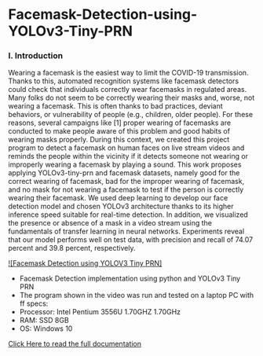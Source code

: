 # Facemask-Detection-using-YOLOv3-Tiny-PRN

### I. Introduction
Wearing a facemask is the easiest way to limit the COVID-19 transmission. Thanks to this, automated recognition systems like facemask detectors could check that individuals correctly wear facemasks in regulated areas. Many folks do not seem to be correctly wearing their masks and, worse, not wearing a facemask. This is often thanks to bad practices, deviant behaviors, or vulnerability of people (e.g., children, older people). For these reasons, several campaigns like [1] proper wearing of facemasks are conducted to make people aware of this problem and good habits of wearing masks properly. During this context, we created this project program to detect a facemask on human faces on live stream videos and reminds the people within the vicinity if it detects someone not wearing or improperly wearing a facemask by playing a sound. This work proposes applying YOLOv3-tiny-prn and facemask datasets, namely good for the correct wearing of facemask, bad for the improper wearing of facemask, and no mask for not wearing a facemask to test if the person is correctly wearing their facemask. We used deep learning to develop our face detection model and chosen YOLOv3 architecture thanks to its higher inference speed suitable for real-time detection. In addition, we visualized the presence or absence of a mask in a video stream using the fundamentals of transfer learning in neural networks. Experiments reveal that our model performs well on test data, with precision and recall of 74.07 percent and 39.8 percent, respectively.


[![Facemask Detection using YOLOV3 Tiny PRN]](https://www.youtube.com/watch?v=AS9r_E4BNys)
* Facemask Detection implementation using python and YOLOv3 Tiny PRN
* The program shown in the video was run and tested on a laptop PC with ff specs:
* Processor: Intel Pentium 3556U 1.70GHZ 1.70GHz
* RAM: SSD 8GB
* OS: Windows 10


[Click Here to read the full documentation](https://www.academia.edu/87298188/Proper_Facemask_Detection)
